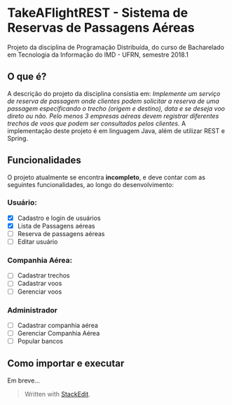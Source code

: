 # TakeAFlightREST - Sistema de Reservas de Passagens Aéreas

Projeto da disciplina de Programação Distribuída, do curso de Bacharelado em Tecnologia da Informação do IMD - UFRN, semestre 2018.1

## O que é?
A descrição do projeto da disciplina consistia em: *Implemente um serviço de reserva de passagem onde clientes podem solicitar a reserva de uma passagem especificando o trecho (origem e destino), data e se deseja voo direto ou não. Pelo menos 3 empresas aéreas devem registrar diferentes trechos de voos que podem ser consultados pelos clientes.*
A implementação deste projeto é em linguagem Java, além de utilizar REST e Spring.

## Funcionalidades
O projeto atualmente se encontra **incompleto**, e deve contar com as seguintes funcionalidades, ao longo do desenvolvimento:

 ### Usuário:
 - [x] Cadastro e login de usuários
 - [x] Lista de Passagens aéreas
 - [ ] Reserva de passagens aéreas
 - [ ] Editar usuário
 
 ### Companhia Aérea:
 - [ ] Cadastrar trechos
 - [ ] Cadastrar voos
 - [ ] Gerenciar voos
 
 ### Administrador
 - [ ] Cadastrar companhia aérea
 - [ ] Gerenciar Companhia Aérea
 - [ ] Popular bancos 

## Como importar e executar

Em breve...

 

> Written with [StackEdit](https://stackedit.io/).
<!--stackedit_data:
eyJoaXN0b3J5IjpbLTU5NjEyNDI1M119
-->